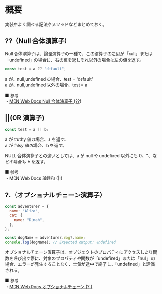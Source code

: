# 概要

実装中よく調べる記法やメソッドなどまとめておく。

## ??（Null 合体演算子）

Null 合体演算子は、論理演算子の一種で、この演算子の左辺が「null」または「undefined」の場合に、右の値を返しそれ以外の場合は左の値を返す。

```js
const test = a ?? "default";
```

a が、null,undefined の場合、test = 'default'  
a が、null,undefined 以外の場合、test = a

■ 参考  
・[MDN Web Docs Null 合体演算子 (??)](https://developer.mozilla.org/ja/docs/Web/JavaScript/Reference/Operators/Nullish_coalescing)

## ||(OR 演算子)

```js
const test = a || b;
```

a が truthy 値の場合、a を返す。  
a が falsy 値の場合、b を返す。

NULL 合体演算子との違いとしては、a が null や undefined 以外にも 0、''、などの場合も b を返す。

■ 参考  
・[MDN Web Docs 論理和 (||)](https://developer.mozilla.org/ja/docs/Web/JavaScript/Reference/Operators/Logical_OR)

## ?.（オプショナルチェーン演算子）

```js
const adventurer = {
  name: "Alice",
  cat: {
    name: "Dinah",
  },
};

const dogName = adventurer.dog?.name;
console.log(dogName); // Expected output: undefined
```

オプショナルチェーン演算子は、オブジェクトのプロパティにアクセスしたり関数を呼び出す際に、対象のプロパティや関数が「undefined」または「null」の場合、エラーが発生することなく、士気が途中で終了し、「undefined」と評価される。

■ 参考  
・[MDN Web Docs オプショナルチェーン (?.)](https://developer.mozilla.org/ja/docs/Web/JavaScript/Reference/Operators/Optional_chaining)
